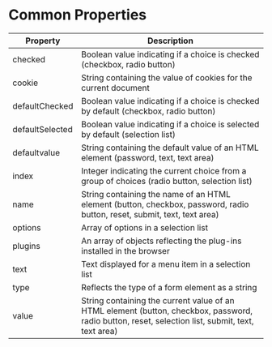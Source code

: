 # Common Properties

| Property | Description |  
| -- | -- |  
| checked | Boolean value indicating if a choice is checked (checkbox, radio button) |  
| cookie | String containing the value of cookies for the current document |  
| defaultChecked | Boolean value indicating if a choice is checked by default (checkbox, radio button) |  
| defaultSelected | Boolean value indicating if a choice is selected by default (selection list) |  
| defaultvalue | String containing the default value of an HTML element (password, text, text area) |  
| index | Integer indicating the current choice from a group of choices (radio button, selection list) |  
| name | String containing the name of an HTML element (button, checkbox, password, radio button, reset, submit, text, text area) |  
| options | Array of options in a selection list |  
| plugins | An array of objects reflecting the plug-ins installed in the browser |  
| text | Text displayed for a menu item in a selection list |  
| type | Reflects the type of a form element as a string |  
| value | String containing the current value of an HTML element (button, checkbox, password, radio button, reset, selection list, submit, text, text area) |  

